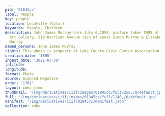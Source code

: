 ```yaml
---
pid: '01845cc'
label: People
key: people
location: Leadville (Colo.)
keywords: People, Children
description: John James Murray born July 6,1894, picture taken 1895 at the Leadville
  Art Gallery, 219 Harrison Avenue (son of Lewis Simon Murray & Elizabeth (Russel)
  Murray
named_persons: John James Murray
rights: This photo is property of Lake County Civic Center Association.
creation_date: '1895'
ingest_date: '2021-03-30'
latitude: 
longitude: 
format: Photo
source: Scanned Negative
order: '1701'
layout: cmhc_item
thumbnail: "/img/derivatives/iiif/images/01845cc/full/250,/0/default.jpg"
full: "/img/derivatives/iiif/images/01845cc/full/1140,/0/default.jpg"
manifest: "/img/derivatives/iiif/01845cc/manifest.json"
collection: cmhc
---
```

